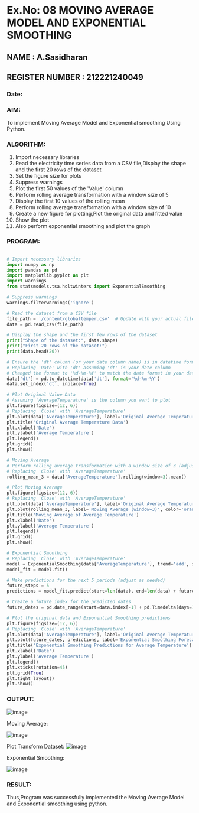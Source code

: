 # Ex.No: 08     MOVING AVERAGE MODEL AND EXPONENTIAL SMOOTHING
## NAME : A.Sasidharan
## REGISTER NUMBER : 212221240049
### Date: 



### AIM:
To implement Moving Average Model and Exponential smoothing Using Python.
### ALGORITHM:
1. Import necessary libraries
2. Read the electricity time series data from a CSV file,Display the shape and the first 20 rows of
the dataset
3. Set the figure size for plots
4. Suppress warnings
5. Plot the first 50 values of the 'Value' column
6. Perform rolling average transformation with a window size of 5
7. Display the first 10 values of the rolling mean
8. Perform rolling average transformation with a window size of 10
9. Create a new figure for plotting,Plot the original data and fitted value
10. Show the plot
11. Also perform exponential smoothing and plot the graph
### PROGRAM:
```py

# Import necessary libraries
import numpy as np
import pandas as pd
import matplotlib.pyplot as plt
import warnings
from statsmodels.tsa.holtwinters import ExponentialSmoothing

# Suppress warnings
warnings.filterwarnings('ignore')

# Read the dataset from a CSV file
file_path = '/content/globaltemper.csv'  # Update with your actual file path
data = pd.read_csv(file_path)

# Display the shape and the first few rows of the dataset
print("Shape of the dataset:", data.shape)
print("First 20 rows of the dataset:")
print(data.head(20))

# Ensure the 'dt' column (or your date column name) is in datetime format and set it as index
# Replacing 'Date' with 'dt' assuming 'dt' is your date column
# Changed the format to '%d-%m-%Y' to match the date format in your data
data['dt'] = pd.to_datetime(data['dt'], format='%d-%m-%Y')  
data.set_index('dt', inplace=True)  

# Plot Original Value Data
# Assuming 'AverageTemperature' is the column you want to plot
plt.figure(figsize=(12, 6))
# Replacing 'Close' with 'AverageTemperature'
plt.plot(data['AverageTemperature'], label='Original Average Temperature', color='blue')  
plt.title('Original Average Temperature Data')
plt.xlabel('Date')
plt.ylabel('Average Temperature')
plt.legend()
plt.grid()
plt.show()

# Moving Average
# Perform rolling average transformation with a window size of 3 (adjust as needed)
# Replacing 'Close' with 'AverageTemperature'
rolling_mean_3 = data['AverageTemperature'].rolling(window=3).mean()  

# Plot Moving Average
plt.figure(figsize=(12, 6))
# Replacing 'Close' with 'AverageTemperature'
plt.plot(data['AverageTemperature'], label='Original Average Temperature', color='blue')  
plt.plot(rolling_mean_3, label='Moving Average (window=3)', color='orange')
plt.title('Moving Average of Average Temperature')
plt.xlabel('Date')
plt.ylabel('Average Temperature')
plt.legend()
plt.grid()
plt.show()

# Exponential Smoothing
# Replacing 'Close' with 'AverageTemperature'
model = ExponentialSmoothing(data['AverageTemperature'], trend='add', seasonal=None)  
model_fit = model.fit()

# Make predictions for the next 5 periods (adjust as needed)
future_steps = 5
predictions = model_fit.predict(start=len(data), end=len(data) + future_steps - 1)

# Create a future index for the predicted dates
future_dates = pd.date_range(start=data.index[-1] + pd.Timedelta(days=1), periods=future_steps)

# Plot the original data and Exponential Smoothing predictions
plt.figure(figsize=(12, 6))
# Replacing 'Close' with 'AverageTemperature'
plt.plot(data['AverageTemperature'], label='Original Average Temperature', color='blue')  
plt.plot(future_dates, predictions, label='Exponential Smoothing Forecast', color='orange')
plt.title('Exponential Smoothing Predictions for Average Temperature')
plt.xlabel('Date')
plt.ylabel('Average Temperature')
plt.legend()
plt.xticks(rotation=45)
plt.grid(True)
plt.tight_layout()
plt.show()
```
### OUTPUT:

![image](https://github.com/user-attachments/assets/1dcfce11-9685-430c-b5e2-4f288b42cf23)



Moving Average:

![image](https://github.com/user-attachments/assets/b62ce5dc-4053-4abc-9587-0c90ce81b54c)



Plot Transform Dataset:
![image](https://github.com/user-attachments/assets/c87338ab-72da-4f8e-8976-a722dd780f55)


Exponential Smoothing:

![image](https://github.com/user-attachments/assets/17b258b8-0ef9-4bd7-9d92-f57f99579473)



### RESULT:
Thus,Program was successfully implemented the Moving Average Model and Exponential smoothing using python.
